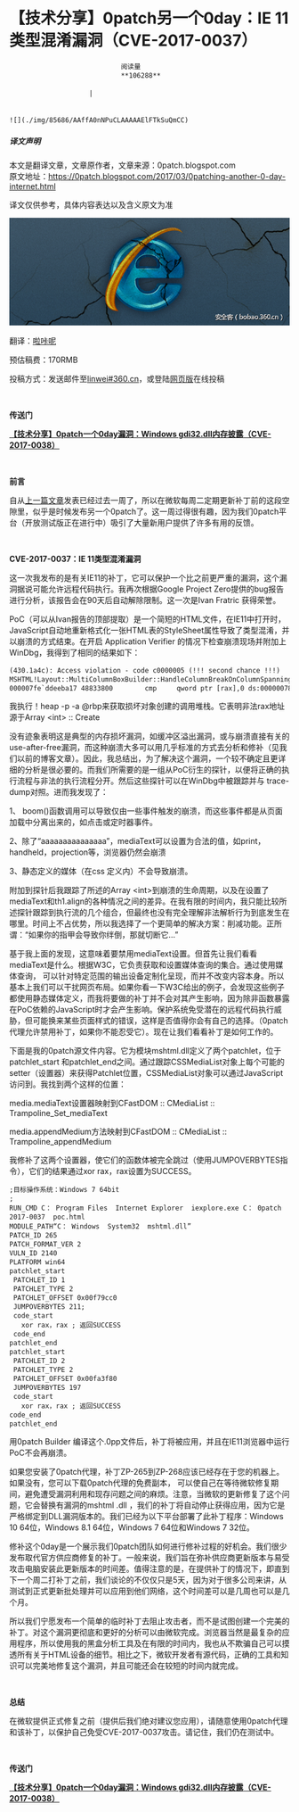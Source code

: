 
# 【技术分享】0patch另一个0day：IE 11类型混淆漏洞（CVE-2017-0037）


                                阅读量   
                                **106288**
                            
                        |
                        
                                                                                                                                    ![](./img/85686/AAffA0nNPuCLAAAAAElFTkSuQmCC)
                                                                                            



##### 译文声明

本文是翻译文章，文章原作者，文章来源：0patch.blogspot.com
                                <br>原文地址：[https://0patch.blogspot.com/2017/03/0patching-another-0-day-internet.html ](https://0patch.blogspot.com/2017/03/0patching-another-0-day-internet.html%20)

译文仅供参考，具体内容表达以及含义原文为准

[![](./img/85686/t01db5a2e898cad1a7e.png)](./img/85686/t01db5a2e898cad1a7e.png)



翻译：[啦咔呢](http://bobao.360.cn/member/contribute?uid=79699134)

预估稿费：170RMB

投稿方式：发送邮件至[linwei#360.cn](mailto:linwei@360.cn)，或登陆[网页版](http://bobao.360.cn/contribute/index)在线投稿

<br>

**传送门**

[**【技术分享】0patch一个0day漏洞：Windows gdi32.dll内存披露（CVE-2017-0038）**](http://bobao.360.cn/learning/detail/3578.html)

<br>

**前言**

自从[上一篇文章](http://bobao.360.cn/learning/detail/3578.html)发表已经过去一周了，所以在微软每周二定期更新补丁前的这段空隙里，似乎是时候发布另一个0patch了。这一周过得很有趣，因为我们0patch平台（开放测试版正在进行中）吸引了大量新用户提供了许多有用的反馈。

<br>

**CVE-2017-0037：IE 11类型混淆漏洞**

这一次我发布的是有关IE11的补丁，它可以保护一个比之前更严重的漏洞，这个漏洞据说可能允许远程代码执行。我再次根据Google Project Zero提供的bug报告进行分析，该报告会在90天后自动解除限制。这一次是Ivan Fratric 获得荣誉。

PoC（可以从Ivan报告的顶部提取）是一个简短的HTML文件，在IE11中打开时，JavaScript自动地重新格式化一张HTML表的StyleSheet属性导致了类型混淆，并以崩溃的方式结束。在开启 Application Verifier 的情况下检查崩溃现场并附加上 WinDbg，我得到了相同的结果如下：



```
(430.1a4c): Access violation - code c0000005 (!!! second chance !!!)
MSHTML!Layout::MultiColumnBoxBuilder::HandleColumnBreakOnColumnSpanningElement+0xa4:
000007fe`ddeeba17 48833800        cmp     qword ptr [rax],0 ds:00000078`00000070=????????????????
```

我执行！heap -p -a @rbp来获取损坏对象创建的调用堆栈。它表明非法rax地址源于Array &lt;int&gt; :: Create

没有迹象表明这是典型的内存损坏漏洞，如缓冲区溢出漏洞，或与崩溃直接有关的use-after-free漏洞，而这种崩溃大多可以用几乎标准的方式去分析和修补（见我们以前的博客文章）。因此，我总结出，为了解决这个漏洞，一个较不确定且更详细的分析是很必要的。而我们所需要的是一组从PoC衍生的探针，以便将正确的执行流程与非法的执行流程分开。然后这些探针可以在WinDbg中被跟踪并与 trace-dump对照。进而我发现了：

1、 boom()函数调用可以导致仅由一些事件触发的崩溃，而这些事件都是从页面加载中分离出来的，如点击或定时器事件。

2、除了“aaaaaaaaaaaaaaa”，mediaText可以设置为合法的值，如print，handheld，projection等，浏览器仍然会崩溃

3、静态定义的媒体（在css 定义内）不会导致崩溃。

附加到探针后我跟踪了所述的Array &lt;int&gt;到崩溃的生命周期，以及在设置了mediaText和th1.align的各种情况之间的差异。在我有限的时间内，我只能比较所述探针跟踪到执行流的几个组合，但最终也没有完全理解非法解析行为到底发生在哪里。时间上不占优势，所以我选择了一个更简单的解决方案：削减功能。正所谓：“如果你的指甲会导致你绊倒，那就切断它…”

基于我上面的发现，这意味着要禁用mediaText设置。但首先让我们看看mediaText是什么。根据W3C，它负责获取和设置媒体查询的集合。通过使用媒体查询， 可以针对特定范围的输出设备定制化呈现，而并不改变内容本身。所以基本上我们可以干扰网页布局。如果你看一下W3C给出的例子，会发现这些例子都使用静态媒体定义，而我将要做的补丁并不会对其产生影响，因为除非函数暴露在PoC依赖的JavaScript时才会产生影响。保护系统免受潜在的远程代码执行威胁，但可能换来某些页面样式的错误，这样是否值得你会有自己的选择。（0patch代理允许禁用补丁，如果你不能忍受它）。现在让我们看看补丁是如何工作的。

下面是我的0patch源文件内容。它为模块mshtml.dll定义了两个patchlet，位于patchlet_start 和patchlet_end之间。通过跟踪CSSMediaList对象上每个可能的setter（设置器）来获得Patchlet位置，CSSMediaList对象可以通过JavaScript访问到。我找到两个这样的位置：

media.mediaText设置器映射到CFastDOM :: CMediaList :: Trampoline_Set_mediaText 

media.appendMedium方法映射到CFastDOM :: CMediaList :: Trampoline_appendMedium

我修补了这两个设置器，使它们的函数体被完全跳过（使用JUMPOVERBYTES指令），它们的结果通过xor rax，rax设置为SUCCESS。



```
;目标操作系统：Windows 7 64bit 
; 
RUN_CMD C： Program Files  Internet Explorer  iexplore.exe C： 0patch  Patches  CVE-2017-0037  poc.html 
MODULE_PATH“C： Windows  System32  mshtml.dll” 
PATCH_ID 265 
PATCH_FORMAT_VER 2 
VULN_ID 2140 
PLATFORM win64 
patchlet_start 
 PATCHLET_ID 1 
 PATCHLET_TYPE 2 
 PATCHLET_OFFSET 0x00f79cc0 
 JUMPOVERBYTES 211; 
 code_start 
   xor rax，rax ; 返回SUCCESS
 code_end 
patchlet_end 
patchlet_start 
 PATCHLET_ID 2 
 PATCHLET_TYPE 2 
 PATCHLET_OFFSET 0x00fa3f80 
 JUMPOVERBYTES 197 
 code_start 
   xor rax，rax ; 返回SUCCESS  
code_end 
patchlet_end
```

用0patch Builder 编译这个.0pp文件后，补丁将被应用，并且在IE11浏览器中运行PoC不会再崩溃。

如果您安装了0patch代理，补丁ZP-265到ZP-268应该已经存在于您的机器上。如果没有，您可以下载0patch代理的免费副本， 可以使自己在等待微软修复期间，避免遭受漏洞利用和现存问题之间的麻烦。注意，当微软的更新修复了这个问题，它会替换有漏洞的mshtml .dll ，我们的补丁将自动停止获得应用，因为它是严格绑定到DLL漏洞版本的。我们已经为以下平台部署了此补丁程序：Windows 10 64位，Windows 8.1 64位，Windows 7 64位和Windows 7 32位。

修补这个0day是一个展示我们0patch团队如何进行修补过程的好机会。我们很少发布取代官方供应商修复的补丁。一般来说，我们旨在弥补供应商更新版本与易受攻击电脑安装此更新版本的时间差。值得注意的是，在提供补丁的情况下，即直到下一个周二打补丁之前，我们谈论的不仅仅只是5天，因为对于很多公司来讲，从测试到正式更新批处理并可以应用到他们网络，这个时间差可以是几周也可以是几个月。

所以我们宁愿发布一个简单的临时补丁去阻止攻击者，而不是试图创建一个完美的补丁。对这个漏洞更彻底和更好的分析可以由微软完成。浏览器当然是最复杂的应用程序，所以使用我的黑盒分析工具及在有限的时间内，我也从不欺骗自己可以摸透所有关于HTML设备的细节。相比之下，微软开发者有源代码，正确的工具和知识可以完美地修复这个漏洞，并且可能还会在较短的时间内就完成。

<br>

**总结**

在微软提供正式修复之前（提供后我们绝对建议您应用），请随意使用0patch代理和该补丁，以保护自己免受CVE-2017-0037攻击。请记住，我们仍在测试中。

<br>



**传送门**

[**【技术分享】0patch一个0day漏洞：Windows gdi32.dll内存披露（CVE-2017-0038）**](http://bobao.360.cn/learning/detail/3578.html)

<br>
